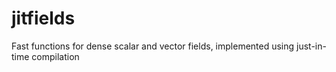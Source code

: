 # jitfields
Fast functions for dense scalar and vector fields, implemented using just-in-time compilation
